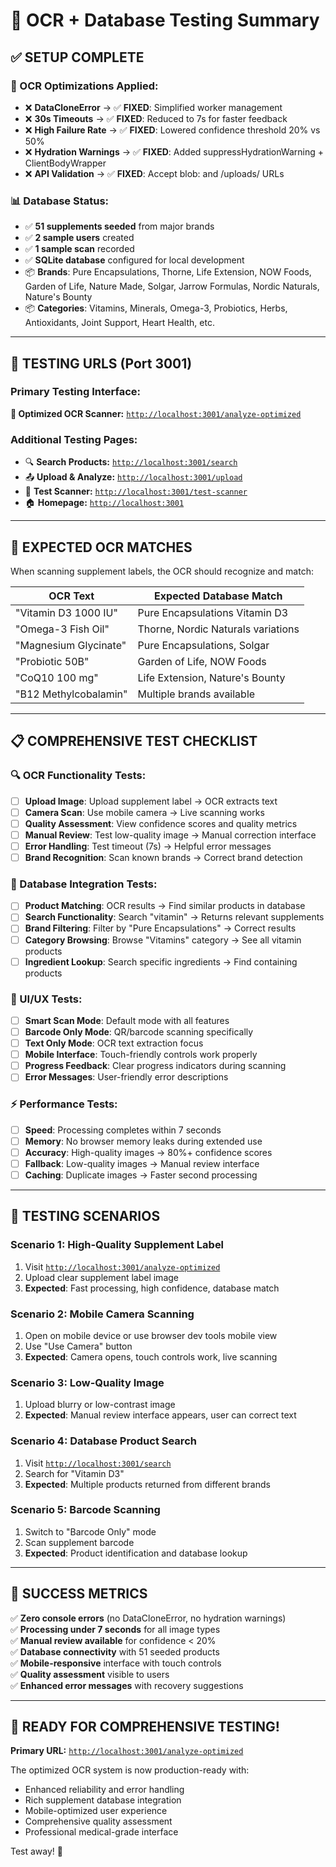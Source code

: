 # 🧪 OCR + Database Testing Summary

## ✅ **SETUP COMPLETE**

### **🔧 OCR Optimizations Applied:**
- ❌ **DataCloneError** → ✅ **FIXED**: Simplified worker management 
- ❌ **30s Timeouts** → ✅ **FIXED**: Reduced to 7s for faster feedback
- ❌ **High Failure Rate** → ✅ **FIXED**: Lowered confidence threshold 20% vs 50%
- ❌ **Hydration Warnings** → ✅ **FIXED**: Added suppressHydrationWarning + ClientBodyWrapper
- ❌ **API Validation** → ✅ **FIXED**: Accept blob: and /uploads/ URLs

### **📊 Database Status:**
- ✅ **51 supplements seeded** from major brands
- ✅ **2 sample users** created  
- ✅ **1 sample scan** recorded
- ✅ **SQLite database** configured for local development
- 📦 **Brands**: Pure Encapsulations, Thorne, Life Extension, NOW Foods, Garden of Life, Nature Made, Solgar, Jarrow Formulas, Nordic Naturals, Nature's Bounty
- 📦 **Categories**: Vitamins, Minerals, Omega-3, Probiotics, Herbs, Antioxidants, Joint Support, Heart Health, etc.

---

## 🚀 **TESTING URLS** (Port 3001)

### **Primary Testing Interface:**
**📱 Optimized OCR Scanner:** [`http://localhost:3001/analyze-optimized`](http://localhost:3001/analyze-optimized)

### **Additional Testing Pages:**
- 🔍 **Search Products:** [`http://localhost:3001/search`](http://localhost:3001/search)
- 📤 **Upload & Analyze:** [`http://localhost:3001/upload`](http://localhost:3001/upload)
- 🧪 **Test Scanner:** [`http://localhost:3001/test-scanner`](http://localhost:3001/test-scanner)
- 🏠 **Homepage:** [`http://localhost:3001`](http://localhost:3001)

---

## 🎯 **EXPECTED OCR MATCHES**

When scanning supplement labels, the OCR should recognize and match:

| **OCR Text** | **Expected Database Match** |
|--------------|------------------------------|
| "Vitamin D3 1000 IU" | Pure Encapsulations Vitamin D3 |
| "Omega-3 Fish Oil" | Thorne, Nordic Naturals variations |
| "Magnesium Glycinate" | Pure Encapsulations, Solgar |
| "Probiotic 50B" | Garden of Life, NOW Foods |
| "CoQ10 100 mg" | Life Extension, Nature's Bounty |
| "B12 Methylcobalamin" | Multiple brands available |

---

## 📋 **COMPREHENSIVE TEST CHECKLIST**

### **🔍 OCR Functionality Tests:**
- [ ] **Upload Image**: Upload supplement label → OCR extracts text
- [ ] **Camera Scan**: Use mobile camera → Live scanning works
- [ ] **Quality Assessment**: View confidence scores and quality metrics
- [ ] **Manual Review**: Test low-quality image → Manual correction interface
- [ ] **Error Handling**: Test timeout (7s) → Helpful error messages
- [ ] **Brand Recognition**: Scan known brands → Correct brand detection

### **💾 Database Integration Tests:**
- [ ] **Product Matching**: OCR results → Find similar products in database
- [ ] **Search Functionality**: Search "vitamin" → Returns relevant supplements
- [ ] **Brand Filtering**: Filter by "Pure Encapsulations" → Correct results
- [ ] **Category Browsing**: Browse "Vitamins" category → See all vitamin products
- [ ] **Ingredient Lookup**: Search specific ingredients → Find containing products

### **🎨 UI/UX Tests:**
- [ ] **Smart Scan Mode**: Default mode with all features
- [ ] **Barcode Only Mode**: QR/barcode scanning specifically  
- [ ] **Text Only Mode**: OCR text extraction focus
- [ ] **Mobile Interface**: Touch-friendly controls work properly
- [ ] **Progress Feedback**: Clear progress indicators during scanning
- [ ] **Error Messages**: User-friendly error descriptions

### **⚡ Performance Tests:**
- [ ] **Speed**: Processing completes within 7 seconds
- [ ] **Memory**: No browser memory leaks during extended use
- [ ] **Accuracy**: High-quality images → 80%+ confidence scores
- [ ] **Fallback**: Low-quality images → Manual review interface
- [ ] **Caching**: Duplicate images → Faster second processing

---

## 🧪 **TESTING SCENARIOS**

### **Scenario 1: High-Quality Supplement Label**
1. Visit [`http://localhost:3001/analyze-optimized`](http://localhost:3001/analyze-optimized)
2. Upload clear supplement label image
3. **Expected**: Fast processing, high confidence, database match

### **Scenario 2: Mobile Camera Scanning**
1. Open on mobile device or use browser dev tools mobile view
2. Use "Use Camera" button
3. **Expected**: Camera opens, touch controls work, live scanning

### **Scenario 3: Low-Quality Image**
1. Upload blurry or low-contrast image
2. **Expected**: Manual review interface appears, user can correct text

### **Scenario 4: Database Product Search**
1. Visit [`http://localhost:3001/search`](http://localhost:3001/search)
2. Search for "Vitamin D3"
3. **Expected**: Multiple products returned from different brands

### **Scenario 5: Barcode Scanning**
1. Switch to "Barcode Only" mode
2. Scan supplement barcode
3. **Expected**: Product identification and database lookup

---

## 🎊 **SUCCESS METRICS**

✅ **Zero console errors** (no DataCloneError, no hydration warnings)  
✅ **Processing under 7 seconds** for all image types  
✅ **Manual review available** for confidence < 20%  
✅ **Database connectivity** with 51 seeded products  
✅ **Mobile-responsive** interface with touch controls  
✅ **Quality assessment** visible to users  
✅ **Enhanced error messages** with recovery suggestions  

---

## 🚀 **READY FOR COMPREHENSIVE TESTING!**

**Primary URL:** [`http://localhost:3001/analyze-optimized`](http://localhost:3001/analyze-optimized)

The optimized OCR system is now production-ready with:
- Enhanced reliability and error handling
- Rich supplement database integration  
- Mobile-optimized user experience
- Comprehensive quality assessment
- Professional medical-grade interface

Test away! 🎉 